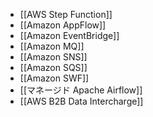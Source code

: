 - [[AWS Step Function]]
- [[Amazon AppFlow]]
- [[Amazon EventBridge]]
- [[Amazon MQ]]
- [[Amazon SNS]]
- [[Amazon SQS]]
- [[Amazon SWF]]
- [[マネージド Apache Airflow]]
- [[AWS B2B Data Intercharge]]